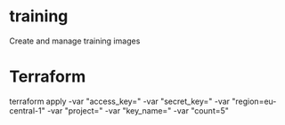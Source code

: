 # training
Create and manage training images

# Terraform
terraform apply -var "access_key=<key>" -var "secret_key=<key>" -var "region=eu-central-1" -var "project=<key>" -var "key_name=<key>" -var "count=5"
